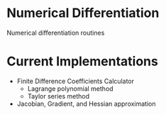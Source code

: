 # Numerical Differentiation
Numerical differentiation routines


# Current Implementations
- Finite Difference Coefficients Calculator
  - Lagrange polynomial method
  - Taylor series method
- Jacobian, Gradient, and Hessian approximation
